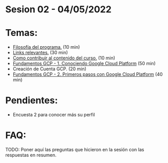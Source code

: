 # Sesion 02 - 04/05/2022

# Temas:
- [Filosofía del programa.](../README.md#filosofía-del-programa) (10 min)
- [Links relevantes.](../README.md#links-relevantes) (30 min)
- [Como contribuir al contenido del curso.](../README.md#como-contribuir-al-contenido-del-curso) (10 min)
- [Fundamentos GCP - 1. Conociendo Google Cloud Platform](https://drive.google.com/file/d/10pN8P8VibI1O7S8KXkuROTDZnHF0vDVV/view?usp=sharing) (50 min)
- Creación de Cuenta GCP. (20 min)
- [Fundamentos GCP - 2. Primeros pasos con Google Cloud Platform](https://drive.google.com/file/d/18ZCUWFGgU5fcu-er2I6kNpiY_NZv18YV/view?usp=sharing) (40 min)
    
# Pendientes:

- Encuesta 2 para conocer más su perfil
# FAQ:
TODO: Poner aquí las preguntas que hicieron en la sesión con las respuestas en resumen.
